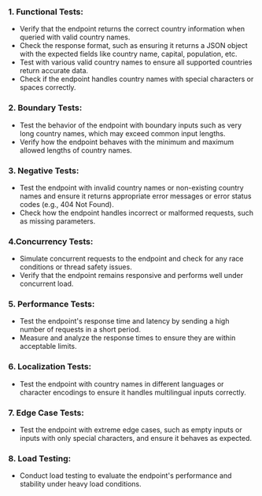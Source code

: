 
### 1. Functional Tests:

- Verify that the endpoint returns the correct country information when queried with valid country names.
- Check the response format, such as ensuring it returns a JSON object with the expected fields like country name, capital, population, etc.
- Test with various valid country names to ensure all supported countries return accurate data.
- Check if the endpoint handles country names with special characters or spaces correctly.

### 2. Boundary Tests:

- Test the behavior of the endpoint with boundary inputs such as very long country names, which may exceed common input lengths.
- Verify how the endpoint behaves with the minimum and maximum allowed lengths of country names.

### 3. Negative Tests:

- Test the endpoint with invalid country names or non-existing country names and ensure it returns appropriate error messages or error status codes (e.g., 404 Not Found).
- Check how the endpoint handles incorrect or malformed requests, such as missing parameters.

### 4.Concurrency Tests:

- Simulate concurrent requests to the endpoint and check for any race conditions or thread safety issues.
- Verify that the endpoint remains responsive and performs well under concurrent load.

### 5. Performance Tests:

- Test the endpoint's response time and latency by sending a high number of requests in a short period.
- Measure and analyze the response times to ensure they are within acceptable limits.

### 6. Localization Tests:

- Test the endpoint with country names in different languages or character encodings to ensure it handles multilingual inputs correctly.

### 7. Edge Case Tests:

- Test the endpoint with extreme edge cases, such as empty inputs or inputs with only special characters, and ensure it behaves as expected.

### 8. Load Testing:

- Conduct load testing to evaluate the endpoint's performance and stability under heavy load conditions.